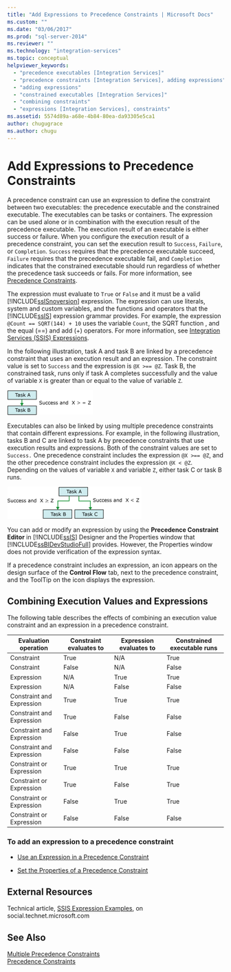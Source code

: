 ```yaml
---
title: "Add Expressions to Precedence Constraints | Microsoft Docs"
ms.custom: ""
ms.date: "03/06/2017"
ms.prod: "sql-server-2014"
ms.reviewer: ""
ms.technology: "integration-services"
ms.topic: conceptual
helpviewer_keywords: 
  - "precedence executables [Integration Services]"
  - "precedence constraints [Integration Services], adding expressions"
  - "adding expressions"
  - "constrained executables [Integration Services]"
  - "combining constraints"
  - "expressions [Integration Services], constraints"
ms.assetid: 5574d89a-a68e-4b84-80ea-da93305e5ca1
author: chugugrace
ms.author: chugu
---
```

# Add Expressions to Precedence Constraints
  A precedence constraint can use an expression to define the constraint between two executables: the precedence executable and the constrained executable. The executables can be tasks or containers. The expression can be used alone or in combination with the execution result of the precedence executable. The execution result of an executable is either success or failure. When you configure the execution result of a precedence constraint, you can set the execution result to `Success`, `Failure`, or `Completion`. `Success` requires that the precedence executable succeed, `Failure` requires that the precedence executable fail, and `Completion` indicates that the constrained executable should run regardless of whether the precedence task succeeds or fails. For more information, see [Precedence Constraints](control-flow/precedence-constraints.md).  
  
 The expression must evaluate to `True` or `False` and it must be a valid [!INCLUDE[ssISnoversion](../includes/ssisnoversion-md.md)] expression. The expression can use literals, system and custom variables, and the functions and operators that the [!INCLUDE[ssIS](../includes/ssis-md.md)] expression grammar provides. For example, the expression `@Count == SQRT(144) + 10` uses the variable `Count`, the SQRT function , and the equal (==) and add (+) operators. For more information, see [Integration Services &#40;SSIS&#41; Expressions](expressions/integration-services-ssis-expressions.md).  
  
 In the following illustration, task A and task B are linked by a precedence constraint that uses an execution result and an expression. The constraint value is set to `Success` and the expression is  `@X >== @Z`. Task B, the constrained task, runs only if task A completes successfully and the value of variable `X` is greater than or equal to the value of variable `Z`.  
  
 ![Precedence constraint between two tasks](media/mw-dts-03.gif "Precedence constraint between two tasks")  
  
 Executables can also be linked by using multiple precedence constraints that contain different expressions. For example, in the following illustration, tasks B and C are linked to task A by precedence constraints that use execution results and expressions. Both of the constraint values are set to `Success.` One precedence constraint includes the expression `@X >== @Z`, and the other precedence constraint includes the expression `@X < @Z`. Depending on the values of variable `X` and variable `Z`, either task C or task B runs.  
  
 ![Expressions on precedence constraints](media/mw-dts-04.gif "Expressions on precedence constraints")  
  
 You can add or modify an expression by using the **Precedence Constraint Editor** in [!INCLUDE[ssIS](../includes/ssis-md.md)] Designer and the Properties window that [!INCLUDE[ssBIDevStudioFull](../includes/ssbidevstudiofull-md.md)] provides. However, the Properties window does not provide verification of the expression syntax.  
  
 If a precedence constraint includes an expression, an icon appears on the design surface of the **Control Flow** tab, next to the precedence constraint, and the ToolTip on the icon displays the expression.  
  
## Combining Execution Values and Expressions  
 The following table describes the effects of combining an execution value constraint and an expression in a precedence constraint.  
  
|Evaluation operation|Constraint evaluates to|Expression evaluates to|Constrained executable runs|  
|--------------------------|-----------------------------|-----------------------------|---------------------------------|  
|Constraint|True|N/A|True|  
|Constraint|False|N/A|False|  
|Expression|N/A|True|True|  
|Expression|N/A|False|False|  
|Constraint and Expression|True|True|True|  
|Constraint and Expression|True|False|False|  
|Constraint and Expression|False|True|False|  
|Constraint and Expression|False|False|False|  
|Constraint or Expression|True|True|True|  
|Constraint or Expression|True|False|True|  
|Constraint or Expression|False|True|True|  
|Constraint or Expression|False|False|False|  
  
### To add an expression to a precedence constraint  
  
-   [Use an Expression in a Precedence Constraint](../../2014/integration-services/use-an-expression-in-a-precedence-constraint.md)  
  
-   [Set the Properties of a Precedence Constraint](../../2014/integration-services/set-the-properties-of-a-precedence-constraint.md)  
  
## External Resources  
 Technical article, [SSIS Expression Examples](https://go.microsoft.com/fwlink/?LinkId=220761), on social.technet.microsoft.com  
  
## See Also  
 [Multiple Precedence Constraints](../../2014/integration-services/multiple-precedence-constraints.md)   
 [Precedence Constraints](control-flow/precedence-constraints.md)  
  
  
